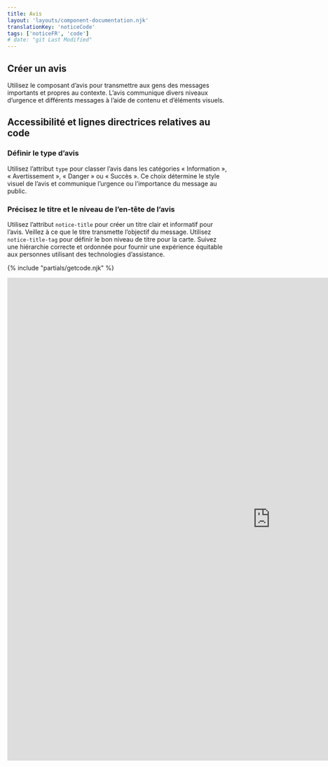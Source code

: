 ```yaml
---
title: Avis
layout: 'layouts/component-documentation.njk'
translationKey: 'noticeCode'
tags: ['noticeFR', 'code']
# date: "git Last Modified"
---
```


## Créer un avis

Utilisez le composant d’avis pour transmettre aux gens des messages importants et propres au contexte. L’avis communique divers niveaux d’urgence et différents messages à l’aide de contenu et d’éléments visuels.

## Accessibilité et lignes directrices relatives au code

### Définir le type d’avis

Utilisez l’attribut `type` pour classer l’avis dans les catégories « Information », « Avertissement », « Danger » ou « Succès ». Ce choix détermine le style visuel de l’avis et communique l’urgence ou l’importance du message au public.

### Précisez le titre et le niveau de l’en-tête de l’avis

Utilisez l’attribut `notice-title` pour créer un titre clair et informatif pour l’avis. Veillez à ce que le titre transmette l’objectif du message.
Utilisez `notice-title-tag` pour définir le bon niveau de titre pour la carte. Suivez une hiérarchie correcte et ordonnée pour fournir une expérience équitable aux personnes utilisant des technologies d’assistance.

{% include "partials/getcode.njk" %}

<iframe
  title="iframeTitle"
  src="https://cds-snc.github.io/gcds-components/iframe.html?viewMode=docs&demo=true&singleStory=true&id=components-notice--events-properties&lang=fr"
  width="1200"
  height="1100"
  style="display: block; margin: 0 auto;"
  frameBorder="0"
  allow="clipboard-write"
></iframe>
